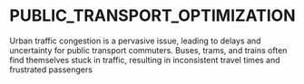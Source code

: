 # PUBLIC_TRANSPORT_OPTIMIZATION
Urban traffic congestion is a pervasive issue, leading to delays and uncertainty for public transport commuters. Buses, trams, and trains often find themselves stuck in traffic, resulting in inconsistent travel times and frustrated passengers

